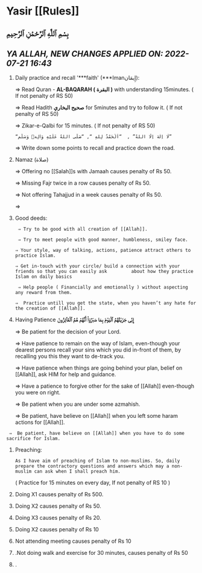 # Yasir [[Rules]]

بِسْمِ ٱللَّٰهِ ٱلرَّحْمَٰنِ ٱلرَّحِيمِ
---

***YA ALLAH, NEW CHANGES APPLIED ON:
2022-07-21 16:43*** 
---

1. Daily practice and recall '***faith' (***Imanإِيمَان): 

      ⇒ Read Quran - **AL-BAQARAH ( البقرة )** with understanding 15minutes. ( If not penalty of RS 50)

      ⇒ Read Hadith **صحيح البخاري** for 5minutes and try to follow it. ( If not penalty of RS 50)

      ⇒ Zikar-e-Qalbi for 15 minutes. ( If not penalty of RS 50) 

       “لَا اِلٰهَ اِلَّا اللهُ” ,  “اَلْحَمْدُ لِلهِ “, “صَلَّى اللهُ عَلَيْهِ وَاٰلِهٖ وَسَلَّم”

      ⇒ Write down some points to recall and practice down the road.

  2.   Namaz (صلاة)

         ⇒ Offering no [[Salah]]s with Jamaah causes penalty of Rs 50.

        ⇒ Missing Fajr twice in a row causes penalty of Rs 50.

        ⇒ Not offering Tahajjud in a week causes penalty of Rs 50.

        ⇒

       

1.  Good deeds:

         ⇒ Try to be good with all creation of [[Allah]].

         ⇒ Try to meet people with good manner, humbleness, smiley face.

        ⇒ Your style, way of talking, actions, patience attract others to practice Islam.

        ⇒ Get in-touch with your circle/ build a connection with your friends so that you can easily ask         about how they practice Islam on daily basics 

         ⇒ Help people ( Financially and emotionally ) without aspecting any reward from them.

        ⇒  Practice untill you get the state, when you haven’t any hate for the creation of [[Allah]].

  4.  Having Patience **إِنِّى جَزَيْتُهُمُ ٱلْيَوْمَ بِمَا صَبَرُوٓا۟ أَنَّهُمْ هُمُ ٱلْفَآئِزُونَ**

       ⇒ Be patient for the decision of your Lord.

       ⇒ Have patience to remain on the way of Islam, even-though your dearest persons recall your sins which you did in-front of them, by recalling you this they want to de-track you.  

       ⇒ Have patience when things are going behind your plan, belief on [[Allah]], ask HIM for help and guidance.

       ⇒ Have a patience to forgive other for the sake of [[Allah]] even-though you were on right.

      ⇒ Be patient when you are under some azmahish. 

      ⇒ Be patient, have believe on [[Allah]] when you left some haram actions for [[Allah]].

     ⇒  Be patient, have believe on [[Allah]] when you have to do some sacrifice for Islam.

1. Preaching: 

       As I have aim of preaching of Islam to non-muslims. So, daily prepare the contractory questions and answers which may a non-muslim can ask when I shall preach him. 

      ( Practice for 15 minutes on every day,  If not penalty of RS 10 )

    

1. Doing X1 causes penalty of Rs 500.
2. Doing X2 causes penalty of Rs 50.
3. Doing X3 causes penalty of Rs 20.
4. Doing X2 causes penalty of Rs 10
5. Not attending meeting causes penalty of Rs 10
6. .Not doing walk and exercise for 30 minutes, causes penalty of Rs 50
7. .